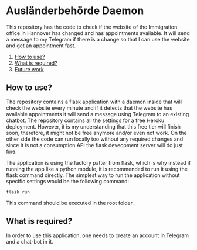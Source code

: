 # Ausländerbehörde Daemon
This repository has the code to check if the website of the Immigration office in Hannover has changed and has 
appointments available. It will send a message to my Telegram if there is a change so that I can use the website and 
get an appointment fast.
1. [How to use?](how-to-use)
2. [What is required?](what-is-required)
3. [Future work](future-work)

## How to use?
The repository contains a flask application with a daemon inside that will check the website every minute and if it
detects that the website has available appointments it will send a message using Telegram to an existing chatbot. 
The repository contains all the settings for a free Heroku deployment. However, it is my understanding that this free
tier will finish soon, therefore, it might not be free anymore and/or even not work. On the other side the code can run
locally too without any required changes and since it is not a consumption API the flask deveopment server will do
just fine.

The application is using the factory patter from flask, which is why instead if running the app like a python module, it
is recommended to run it using the flask command directly. The simplest way to run the application without 
specific settings would be the following command:
```
flask run
```
This command should be executed in the root folder.

## What is required?
In order to use this application, one needs to create an account in Telegram and a chat-bot in it.

